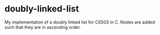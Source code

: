 # doubly-linked-list
My implementation of a doubly linked list for CS503 in C.
Nodes are added such that they are in ascending order.

